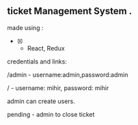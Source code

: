 ## ticket Management System .

made using :

- [x] - React, Redux

credentials and links:

/admin - username:admin,password:admin

/ - username: mihir, password: mihir

admin can create users.

pending - admin to close ticket
